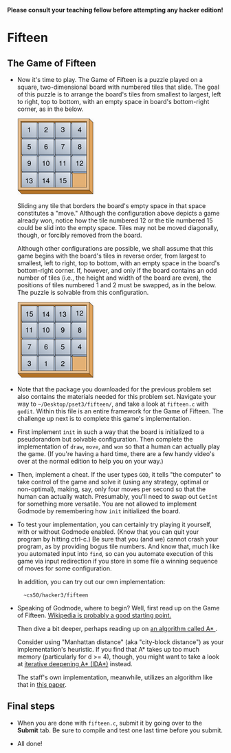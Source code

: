 **Please consult your teaching fellow before attempting any hacker edition!**

# Fifteen

## The Game of Fifteen

* Now it's time to play. The Game of Fifteen is a puzzle played on a square, two-dimensional board with numbered tiles that slide. The goal of this puzzle is to arrange the board's tiles from smallest to largest, left to right, top to bottom, with an empty space in board's bottom-right corner, as in the below.
  
  ![Solved game of fifteen board](31.png)
  
  Sliding any tile that borders the board's empty space in that space constitutes a "move." Although the configuration above depicts a game already won, notice how the tile numbered 12 or the tile numbered 15 could be slid into the empty space. Tiles may not be moved diagonally, though, or forcibly removed from the board.

  Although other configurations are possible, we shall assume that this game begins with the board's tiles in reverse order, from largest to smallest, left to right, top to bottom, with an empty space in the board's bottom-right corner. If, however, and only if the board contains an odd number of tiles (i.e., the height and width of the board are even), the positions of tiles numbered 1 and 2 must be swapped, as in the below. The puzzle is solvable from this configuration.
  
  ![Unsolved game of fifteen board](32.png)
  
* Note that the package you downloaded for the previous problem set also contains the materials needed for this problem set. Navigate your way to `~/Desktop/pset3/fifteen/`, and take a look at `fifteen.c` with `gedit`. Within this file is an entire framework for the Game of Fifteen. The challenge up next is to complete this game's implementation.

* First implement `init` in such a way that the board is initialized to a pseudorandom but solvable configuration. Then complete the implementation of `draw`, `move`, and `won` so that a human can actually play the game. (If you're having a hard time, there are a few handy video's over at the normal edition to help you on your way.)

* Then, implement a cheat. If the user types `GOD`, it tells "the computer" to take control of the game and solve it (using any strategy, optimal or non-optimal), making, say, only four moves per second so that the human can actually watch. Presumably, you'll need to swap out `GetInt` for something more versatile. You are not allowed to implement Godmode by remembering how `init` initialized the board.

* To test your implementation, you can certainly try playing it yourself, with or without Godmode enabled. (Know that you can quit your program by hitting ctrl-c.) Be sure that you (and we) cannot crash your program, as by providing bogus tile numbers. And know that, much like you automated input into `find`, so can you automate execution of this game via input redirection if you store in some file a winning sequence of moves for some configuration.
  
  In addition, you can try out our own implementation:

		~cs50/hacker3/fifteen

* Speaking of Godmode, where to begin? Well, first read up on the Game of Fifteen. [Wikipedia is probably a good starting point.](http://en.wikipedia.org/wiki/N-puzzle)
  
  Then dive a bit deeper, perhaps reading up on [an algorithm called A* ](http://en.wikipedia.org/wiki/A*_search_algorithm).

  Consider using "Manhattan distance" (aka "city-block distance") as your implementation's heuristic. If you find that A* takes up too much memory (particularly for d >= 4), though, you might want to take a look at [iterative deepening A* (IDA*)](http://webdocs.cs.ualberta.ca/~tony/RecentPapers/pami94.pdf) instead.

  The staff's own implementation, meanwhile, utilizes an algorithm like that in [this paper](http://larc.unt.edu/ian/pubs/saml.pdf).

## Final steps

* When you are done with `fifteen.c`, submit it by going over to the **Submit** tab. Be sure to compile and test one last time before you submit.

* All done!
